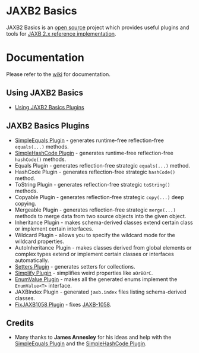 # JAXB2 Basics

JAXB2 Basics is an [open source](https://github.com/highsource/jaxb2-basics/blob/master/LICENSE) project
which provides useful plugins and tools for [JAXB 2.x reference implementation](https://jaxb.java.net/).

# Documentation

Please refer to the [wiki](https://github.com/highsource/jaxb2-basics/wiki) for documentation.

## Using JAXB2 Basics

* [Using JAXB2 Basics Plugins](https://github.com/highsource/jaxb2-basics/wiki/Using-JAXB2-Basics-Plugins)

## JAXB2 Basics Plugins
* [SimpleEquals Plugin](https://github.com/highsource/jaxb2-basics/wiki/JAXB2-SimpleEquals-Plugin) - generates runtime-free reflection-free `equals(...)` methods.
* [SimpleHashCode Plugin](https://github.com/highsource/jaxb2-basics/wiki/JAXB2-SimpleHashCode-Plugin) - generates runtime-free reflection-free `hashCode()` methods.
* Equals Plugin - generates reflection-free strategic `equals(...)` method.
* HashCode Plugin - generates reflection-free strategic `hashCode()` method.
* ToString Plugin - generates reflection-free strategic `toString()` methods.
* Copyable Plugin - generates reflection-free strategic `copy(...)` deep copying.
* Mergeable Plugin - generates reflection-free strategic `merge(...)` methods to merge data from two source objects into the given object.
* Inheritance Plugin - makes schema-derived classes extend certain class or implement certain interfaces.
* Wildcard Plugin - allows you to specify the wildcard mode for the wildcard properties.
* AutoInheritance Plugin - makes classes derived from global elements or complex types extend or implement certain classes or interfaces automatically.
* [Setters Plugin](https://github.com/highsource/jaxb2-basics/wiki/JAXB2-Setters-Plugin) - generates setters for collections.
* [Simplify Plugin](https://github.com/highsource/jaxb2-basics/wiki/JAXB2-Simplify-Plugin) - simplifies weird properties like `aOrBOrC`.
* [EnumValue Plugin](https://github.com/highsource/jaxb2-basics/wiki/JAXB2-EnumValue-Plugin) - makes all the generated enums implement the `EnumValue<T>` interface.
* JAXBIndex Plugin - generated `jaxb.index` files listing schema-derived classes.
* [FixJAXB1058 Plugin](https://github.com/highsource/jaxb2-basics/wiki/JAXB2-FixJAXB1058-Plugin) - fixes [JAXB-1058](https://java.net/jira/browse/JAXB-1058).

## Credits ##

* Many thanks to **James Annesley** for his ideas and help with the [SimpleEquals Plugin](https://github.com/highsource/jaxb2-basics/wiki/JAXB2-SimpleEquals-Plugin) and the [SimpleHashCode Plugin](https://github.com/highsource/jaxb2-basics/wiki/JAXB2-SimpleHashCode-Plugin).
